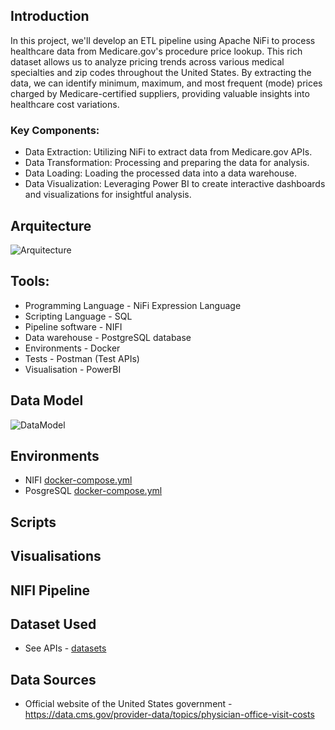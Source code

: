 ## Introduction

In this project, we'll develop an ETL pipeline using Apache NiFi to process healthcare data from Medicare.gov's procedure price lookup. This rich dataset allows us to analyze pricing trends across various medical specialties and zip codes throughout the United States. By extracting the data, we can identify minimum, maximum, and most frequent (mode) prices charged by Medicare-certified suppliers, providing valuable insights into healthcare cost variations.

### Key Components:

*  Data Extraction: Utilizing NiFi to extract data from Medicare.gov APIs.
*  Data Transformation: Processing and preparing the data for analysis.
*  Data Loading: Loading the processed data into a data warehouse.
*  Data Visualization: Leveraging Power BI to create interactive dashboards and visualizations for insightful analysis.


## Arquitecture
![Arquitecture](assets/Arquitecture.png)


## Tools:
*  Programming Language - NiFi Expression Language
*  Scripting Language - SQL
*  Pipeline software - NIFI
*  Data warehouse - PostgreSQL database
*  Environments - Docker
*  Tests - Postman (Test APIs)
*  Visualisation - PowerBI


## Data Model
![DataModel](/assets/data_model.png)

## Environments
*  NIFI [docker-compose.yml](docker-compose.yml)
*  PosgreSQL [docker-compose.yml](docker-compose.yml) 

## Scripts


## Visualisations


## NIFI Pipeline


## Dataset Used
*  See APIs - [datasets](https://data.cms.gov/provider-data/topics/physician-office-visit-costs)

## Data Sources
-  Official website of the United States government - https://data.cms.gov/provider-data/topics/physician-office-visit-costs


